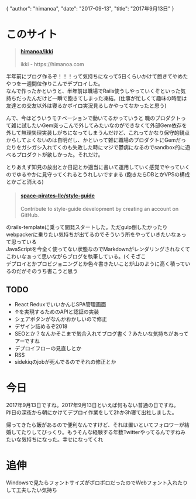 {
   "author": "himanoa",
   "date": "2017-09-13",
   "title": "2017年9月13日"
}

# このサイト

<blockquote class="embedly-card"><h4><a href="https://github.com/himanoa/ikki">himanoa/ikki</a></h4><p>ikki - https://himanoa.com</p></blockquote>


半年前にブログ作るぞ！！！って気持ちになって5日くらいかけて飽きてやめたやつを一週間位作りこんでデプロイした。  
なんで作ったかというと、半年前は職場でRails使うしやっていくぞといった気持ちだったんだけど一瞬で飽きてしまった凍結。(仕事が忙しくて趣味の時間は友達との交友以外は寝るかボイロ実況見るしかやってなかったと思う)  

んで、今はどういうモチベーションで動いてるかっていうと 職のプロダクトって雑に試したいGem突っこんで外してみたいなのができなくて外部Gem依存を外して無理矢理実装しがちになってしまうんだけど、これってかなり保守的観点からしてよくないのは自明だし、かといって雑に職場のプロダクトにGemだったりをガシガシ入れてくのも失敗した時にマジで鬱病になるのでsandbox的に遊べるプロダクトが欲しかった。それだけ。  

とりあえず知見の放出とか日記とか適当に書いて運用していく感覚でやっていくのでゆるやかに見守ってくれるとうれしいですまる
(飽きたらDBとかVPSの構成とかごと消える)  

<blockquote class="embedly-card"><h4><a href="https://github.com/space-pirates-llc/style-guide">space-pirates-llc/style-guide</a></h4><p>Contribute to style-guide development by creating an account on GitHub.</p></blockquote>


のrails-templateに乗って開発スタートした。ただgulp倒したかったりwebpackerに乗りたい気持ちが出てるのでそういう所をやっていきたいなぁって思っている  
JavaScriptを今全く使ってない状態なのでMarkdownがレンダリングされなくてこわいなぁって思いながらブログを執筆している。(くそざこ  
デプロイとかプロビジョニングとか色々書きたいことが山のように高く積っているのだがそのうち書こうと思う

## TODO

- React ReduxでいいかんじSPA管理画面
- ↑を実現するためのAPIと認証の実装
- シェアボタンがなんかおかしいので修正
- デザイン詰めるぞ2018
- SEOとか？なんかそこまで気合入れてブログ書く？みたいな気持ちがあってアーですね
- デプロイフローの見直しとか
- RSS
- sidekiqのjobが死んでるのでそれの修正とか

# 今日

2017年9月13日ですね。2017年9月13日といえば何もない普通の日ですね。  
昨日の深夜から朝にかけてデプロイ作業をして2hか3h寝て出社しました。  

帰ってきたら飯があるので便利なんですけど、それは置いといてフォロワーが結婚してたりしてびっくり。もうそんな経験する年数Twitterやってるんですねみたいな気持ちになった。幸せになってくれ

# 追伸
 
Windowsで見たらフォントサイズがボロボロだったのでWebフォント入れたりして工夫したい気持ち


